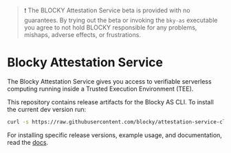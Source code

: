 > :exclamation: The BLOCKY Attestation Service beta is provided with no
> guarantees. By trying out the beta or invoking the `bky-as` executable you
> agree to not hold BLOCKY responsible for any problems, mishaps,
> adverse effects, or frustrations.

# Blocky Attestation Service

The Blocky Attestation Service gives you access to verifiable serverless
computing running inside a Trusted Execution Environment (TEE).

This repository contains release artifacts for the Blocky AS CLI.
To install the current dev version run:

```bash
curl -s https://raw.githubusercontent.com/blocky/attestation-service-cli/refs/heads/main/install.sh | bash
```

For installing specific release versions, example usage, and documentation, read the
[docs](https://blocky-docs.redocly.app/attestation-service).
